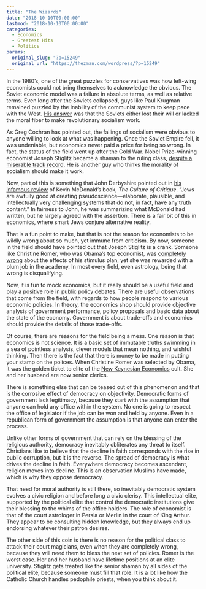 ```yaml
---
title: "The Wizards"
date: "2018-10-10T00:00:00"
lastmod: "2018-10-10T00:00:00"
categories:
  - Economics
  - Greatest Hits
  - Politics
params:
  original_slug: "?p=15249"
  original_url: "https://thezman.com/wordpress/?p=15249"
---
```


In the 1980’s, one of the great puzzles for conservatives was how
left-wing economists could not bring themselves to acknowledge the
obvious. The Soviet economic model was a failure in absolute terms, as
well as relative terms. Even long after the Soviets collapsed, guys like
Paul Krugman remained puzzled by the inability of the communist system
to keep pace with the West. [His
answer](http://economistsview.typepad.com/economistsview/2008/02/paul-krugman-wh.html)
was that the Soviets either lost their will or lacked the moral fiber to
make revolutionary socialism work.

As Greg Cochran has pointed out, the failings of socialism were obvious
to anyone willing to look at what was happening. Once the Soviet Empire
fell, it was undeniable, but economics never paid a price for being so
wrong. In fact, the status of the field went up after the Cold War.
Nobel Prize–winning economist Joseph Stiglitz became a shaman to the
ruling class, [despite a miserable track
record](https://www.city-journal.org/joseph-stiglitz-venezuela-16181.html).
He is another guy who thinks the morality of socialism should make it
work.

Now, part of this is something that John Derbyshire pointed out in [his
infamous review](http://www.unz.com/jderbyshire/classic/2003/03/) of
Kevin McDonald’s book, *The Culture of Critique*. “Jews are awfully good
at creating pseudoscience—elaborate, plausible, and intellectually very
challenging systems that do not, in fact, have any truth content.” In
fairness to John, he was summarizing what McDonald had written, but he
largely agreed with the assertion. There is a fair bit of this in
economics, where smart Jews conjure alternative reality.

That is a fun point to make, but that is not the reason for economists
to be wildly wrong about so much, yet immune from criticism. By now,
someone in the field should have pointed out that Joseph Stiglitz is a
crank. Someone like Christine Romer, who was Obama’s top economist, was
[completely
wrong](http://www.washingtonpost.com/wp-dyn/content/article/2010/08/06/AR2010080606271.html?noredirect=on)
about the effects of his stimulus plan, yet she was rewarded with a plum
job in the academy. In most every field, even astrology, being that
wrong is disqualifying.

Now, it is fun to mock economics, but it really should be a useful field
and play a positive role in public policy debates. There are useful
observations that come from the field, with regards to how people
respond to various economic policies. In theory, the economics shop
should provide objective analysis of government performance, policy
proposals and basic data about the state of the economy. Government is
about trade-offs and economics should provide the details of those
trade-offs.

Of course, there are reasons for the field being a mess. One reason is
that economics is not science. It is a basic set of immutable truths
swimming in a sea of pointless analysis, clever models that mean
nothing, and wishful thinking. Then there is the fact that there is
money to be made in putting your stamp on the polices. When Christine
Romer was selected by Obama, it was the golden ticket to elite of the
[New Keynesian
Economics](https://en.wikipedia.org/wiki/New_Keynesian_economics) cult.
She and her husband are now senior clerics.

There is something else that can be teased out of this phenomenon and
that is the corrosive effect of democracy on objectivity. Democratic
forms of government lack legitimacy, because they start with the
assumption that anyone can hold any office within the system. No one is
going to respect the office of legislator if the job can be won and held
by anyone. Even in a republican form of government the assumption is
that anyone can enter the process.

Unlike other forms of government that can rely on the blessing of the
religious authority, democracy inevitably obliterates any threat to
itself. Christians like to believe that the decline in faith corresponds
with the rise in public corruption, but it is the reverse. The spread of
democracy is what drives the decline in faith. Everywhere democracy
becomes ascendant, religion moves into decline. This is an observation
Muslims have made, which is why they oppose democracy.

That need for moral authority is still there, so inevitably democratic
system evolves a civic religion and before long a civic clerisy. This
intellectual elite, supported by the political elite that control the
democratic institutions give their blessing to the whims of the office
holders. The role of economist is that of the court astrologer in Persia
or Merlin in the court of King Arthur. They appear to be consulting
hidden knowledge, but they always end up endorsing whatever their patron
desires.

The other side of this coin is there is no reason for the political
class to attack their court magicians, even when they are completely
wrong, because they will need them to bless the next set of policies.
Romer is the worst case. Her and her husband have lifetime positions at
an elite university. Stiglitz gets treated like the senior shaman by all
sides of the political elite, because someone must fill that role. It is
a lot like how the Catholic Church handles pedophile priests, when you
think about it.
